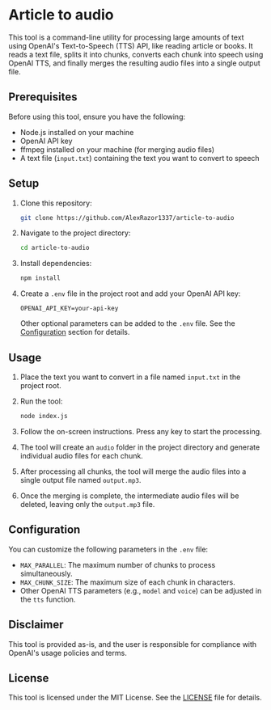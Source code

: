 # Article to audio

This tool is a command-line utility for processing large amounts of text using OpenAI's Text-to-Speech (TTS) API, like reading article or books. It reads a text file, splits it into chunks, converts each chunk into speech using OpenAI TTS, and finally merges the resulting audio files into a single output file.

## Prerequisites

Before using this tool, ensure you have the following:

- Node.js installed on your machine
- OpenAI API key
- ffmpeg installed on your machine (for merging audio files)
- A text file (`input.txt`) containing the text you want to convert to speech

## Setup

1. Clone this repository:

   ```bash
   git clone https://github.com/AlexRazor1337/article-to-audio
   ```

2. Navigate to the project directory:

   ```bash
   cd article-to-audio
   ```

3. Install dependencies:

   ```bash
   npm install
   ```

4. Create a `.env` file in the project root and add your OpenAI API key:

   ```env
   OPENAI_API_KEY=your-api-key
   ```
   
   Other optional parameters can be added to the `.env` file. See the [Configuration](#configuration) section for details.

## Usage

1. Place the text you want to convert in a file named `input.txt` in the project root.

2. Run the tool:

   ```bash
   node index.js
   ```

3. Follow the on-screen instructions. Press any key to start the processing.

4. The tool will create an `audio` folder in the project directory and generate individual audio files for each chunk.

5. After processing all chunks, the tool will merge the audio files into a single output file named `output.mp3`.

6. Once the merging is complete, the intermediate audio files will be deleted, leaving only the `output.mp3` file.

## Configuration

You can customize the following parameters in the `.env` file:

- `MAX_PARALLEL`: The maximum number of chunks to process simultaneously.
- `MAX_CHUNK_SIZE`: The maximum size of each chunk in characters.
- Other OpenAI TTS parameters (e.g., `model` and `voice`) can be adjusted in the `tts` function.

## Disclaimer

This tool is provided as-is, and the user is responsible for compliance with OpenAI's usage policies and terms.

## License

This tool is licensed under the MIT License. See the [LICENSE](LICENSE) file for details.
